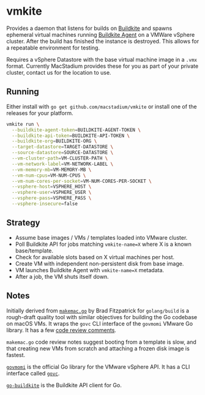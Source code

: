 vmkite
======

Provides a daemon that listens for builds on [Buildkite][bk] and spawns ephemeral virtual machines running [Buildkite Agent][bka] on a VMWare vSphere cluster. After the build has finished the instance is destroyed. This allows for a repeatable environment for testing.

Requires a vSphere Datastore with the base virtual machine image in a `.vmx` format. Currently MacStadium provides these for you as part of your private cluster, contact us for the location to use. 

Running
-------

Either install with `go get github.com/macstadium/vmkite` or install one of the releases for your platform.

```bash
vmkite run \
  --buildkite-agent-token=BUILDKITE-AGENT-TOKEN \
  --buildkite-api-token=BUILDKITE-API-TOKEN \
  --buildkite-org=BUILDKITE-ORG \
  --target-datastore=TARGET-DATASTORE \
  --source-datastore=SOURCE-DATASTORE \
  --vm-cluster-path=VM-CLUSTER-PATH \
  --vm-network-label=VM-NETWORK-LABEL \
  --vm-memory-mb=VM-MEMORY-MB \
  --vm-num-cpus=VM-NUM-CPUS \
  --vm-num-cores-per-socket=VM-NUM-CORES-PER-SOCKET \
  --vsphere-host=VSPHERE_HOST \
  --vsphere-user=VSPHERE_USER \
  --vsphere-pass=VSPHERE_PASS \
  --vsphere-insecure=false
```

Strategy
--------

* Assume base images / VMs / templates loaded into VMware cluster.
* Poll Buildkite API for jobs matching `vmkite-name=X` where X is a known base/template.
* Check for available slots based on X virtual machines per host.
* Create VM with independent non-persistent disk from base image.
* VM launches Buildkite Agent with `vmkite-name=X` metadata.
* After a job, the VM shuts itself down.

Notes
-----

Initially derived from [`makemac.go`][makemac] by Brad Fitzpatrick for `golang/build` is a rough-draft
quality tool with similar objectives for building the Go codebase on macOS VMs.
It wraps the `govc` CLI interface of the `govmomi` VMware Go library. It has a
few [code review comments][makemac-gerrit].

`makemac.go` code review notes suggest booting from a template is slow, and
that creating new VMs from scratch and attaching a frozen disk image is
fastest.

[`govmomi`][govmomi] is the official Go library for the VMware vSphere API. It
has a CLI interface called [`govc`][govc].

[`go-buildkite`][go-buildkite] is the Buildkite API client for Go.

[bk]: https://buildkite.com/
[bka]: https://github.com/buildkite/agent
[go-buildkite]: https://github.com/buildkite/go-buildkite
[govc]: https://github.com/vmware/govmomi/tree/master/govc
[govmomi]: https://github.com/vmware/govmomi
[makemac-gerrit]: https://go-review.googlesource.com/#/c/28584/
[makemac]: https://github.com/golang/build/blob/master/cmd/makemac/makemac.go
